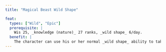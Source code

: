 ```yaml
---
title: "Magical Beast Wild Shape"

feat:
  types: ["Wild", "Epic"]
  prerequisite: |
    Wis 25, _knowledge (nature)_ 27 ranks, _wild shape_ 6/day.
  benefit: |
    The character can use his or her normal _wild shape_ ability to take the form of a magical beast. The size limitation is the same as the character's limitation on animal size. The character gains all supernatural abilities of the magical beast whose form he or she takes.
---
```

